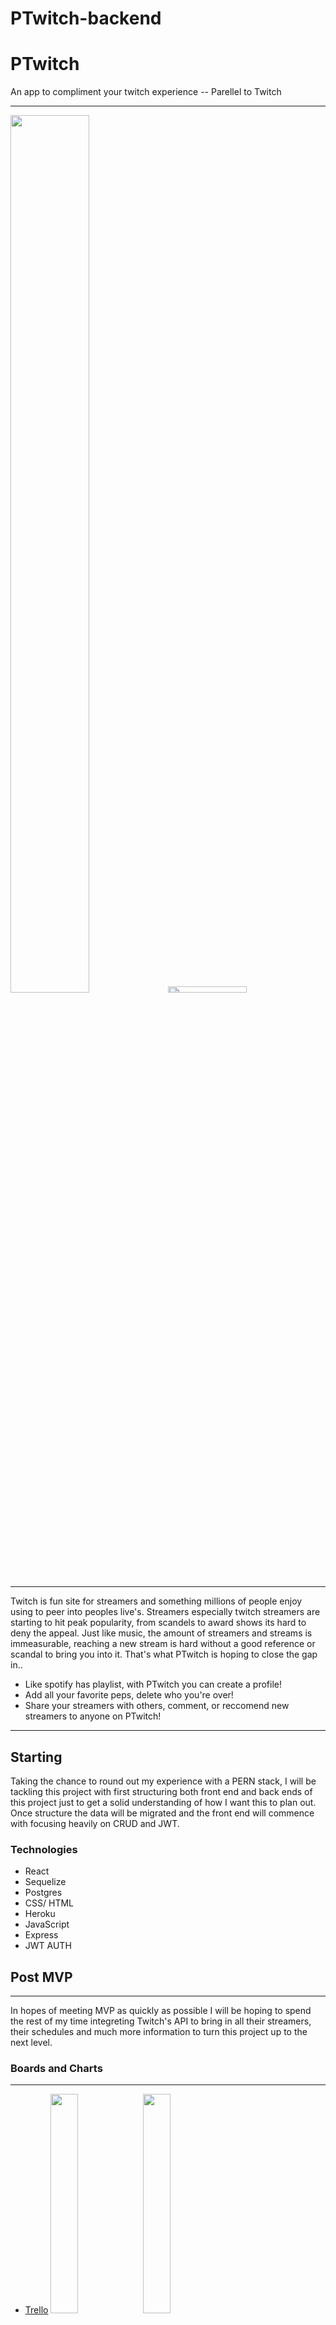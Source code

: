 # PTwitch-backend

# PTwitch
An app to compliment your twitch experience -- Parellel to Twitch
***
<img src="https://i.imgur.com/MsNRiXM.png" width=50% height=60%><img src = "https://cdn.vox-cdn.com/thumbor/o_vGcpWqjROjHHWpSonqi4GoTs8=/0x0:1920x1080/1200x800/filters:focal(807x387:1113x693)/cdn.vox-cdn.com/uploads/chorus_image/image/60887093/twitch.0.0.jpg" width=50% height=5%>

***


Twitch is fun site for streamers and something millions of people enjoy using to peer into peoples live's. Streamers especially twitch streamers are starting to hit peak popularity, from scandels to award shows its hard to deny the appeal. Just like music, the amount of streamers and streams is immeasurable, reaching a new stream is hard without a good reference or scandal to bring you into it. That's what PTwitch is hoping to close the gap in..


- Like spotify has playlist, with PTwitch you can create a profile! 
- Add all your favorite peps, delete who you're over!  
- Share your streamers with others, comment, or reccomend new streamers to anyone on PTwitch! 

***
## Starting
Taking the chance to round out my experience with a PERN stack, I will be tackling this project with first structuring both front end and back ends of this project just to get a solid understanding of how I want this to plan out. Once structure the data will be migrated and the front end will commence with focusing heavily on CRUD and JWT. 

### Technologies                          
* React                                
* Sequelize                                              
* Postgres
* CSS/ HTML
* Heroku 
* JavaScript
* Express
* JWT AUTH

## Post MVP
***
In hopes of meeting MVP as quickly as possible I will be hoping to spend the rest of my time integreting Twitch's API to bring in all their streamers, their schedules and much more information to turn this project up to the next level. 

 ### Boards and Charts
 ***
 * [Trello](https://trello.com/b/pt5c9NHi/ptwitch)
 <img src="https://i.imgur.com/Yl7bKSb.png" width=30% > <img src="https://i.imgur.com/GMdOj4r.png" width=30%>
